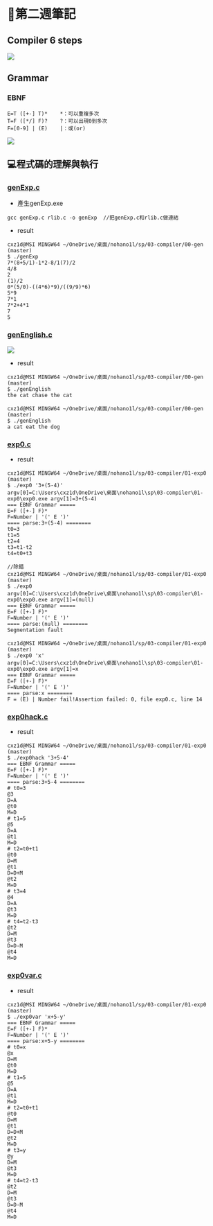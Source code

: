 # 📖第二週筆記
## Compiler 6 steps

![](https://nohano1l.github.io/sp109b/note/week2/picture/未命名.png)

## Grammar
### EBNF

```
E=T ([+-] T)*    *：可以重複多次
T=F ([*/] F)?    ?：可以出現0到多次
F=[0-9] | (E)    |：或(or)
```

![](./img/expBnfTree.png)

## 💻程式碼的理解與執行
### [genExp.c](https://github.com/nohano1l/sp109b/blob/main/note/week2/00-gen/genExp.c)

* 產生genExp.exe
```
gcc genExp.c rlib.c -o genExp  //把genExp.c和rlib.c做連結
```

* result
```
cxz1d@MSI MINGW64 ~/OneDrive/桌面/nohano1l/sp/03-compiler/00-gen (master)
$ ./genExp
7*(8+5/1)-1*2-8/1(7)/2
4/8
2
(1)/2
0*(5/0)-((4*6)*9)/((9/9)*6)
5*9
7*1
7*2+4*1
7
5
```

### [genEnglish.c](https://github.com/nohano1l/sp109b/blob/main/note/week2/00-gen/genEnglish.c)

![](https://nohano1l.github.io/sp109b/note/week2/picture/1.png)

* result
```
cxz1d@MSI MINGW64 ~/OneDrive/桌面/nohano1l/sp/03-compiler/00-gen (master)
$ ./genEnglish
the cat chase the cat

cxz1d@MSI MINGW64 ~/OneDrive/桌面/nohano1l/sp/03-compiler/00-gen (master)
$ ./genEnglish
a cat eat the dog
```

### [exp0.c](https://github.com/nohano1l/sp109b/blob/main/note/week2/01-exp0/exp0.c)

* result
```
cxz1d@MSI MINGW64 ~/OneDrive/桌面/nohano1l/sp/03-compiler/01-exp0 (master)
$ ./exp0 '3+(5-4)'
argv[0]=C:\Users\cxz1d\OneDrive\桌面\nohano1l\sp\03-compiler\01-exp0\exp0.exe argv[1]=3+(5-4)
=== EBNF Grammar =====
E=F ([+-] F)*
F=Number | '(' E ')'
==== parse:3+(5-4) ========
t0=3
t1=5
t2=4
t3=t1-t2
t4=t0+t3

//除錯
cxz1d@MSI MINGW64 ~/OneDrive/桌面/nohano1l/sp/03-compiler/01-exp0 (master)
$ ./exp0
argv[0]=C:\Users\cxz1d\OneDrive\桌面\nohano1l\sp\03-compiler\01-exp0\exp0.exe argv[1]=(null)
=== EBNF Grammar =====
E=F ([+-] F)*
F=Number | '(' E ')'
==== parse:(null) ========
Segmentation fault

cxz1d@MSI MINGW64 ~/OneDrive/桌面/nohano1l/sp/03-compiler/01-exp0 (master)
$ ./exp0 'x'
argv[0]=C:\Users\cxz1d\OneDrive\桌面\nohano1l\sp\03-compiler\01-exp0\exp0.exe argv[1]=x
=== EBNF Grammar =====
E=F ([+-] F)*
F=Number | '(' E ')'
==== parse:x ========
F = (E) | Number fail!Assertion failed: 0, file exp0.c, line 14
```
### [exp0hack.c](https://github.com/nohano1l/sp109b/blob/main/note/week2/01-exp0/exp0hack.c)

* result
```
cxz1d@MSI MINGW64 ~/OneDrive/桌面/nohano1l/sp/03-compiler/01-exp0 (master)
$ ./exp0hack '3+5-4'
=== EBNF Grammar =====
E=F ([+-] F)*
F=Number | '(' E ')'
==== parse:3+5-4 ========
# t0=3
@3
D=A
@t0
M=D
# t1=5
@5
D=A
@t1
M=D
# t2=t0+t1
@t0
D=M
@t1
D=D+M
@t2
M=D
# t3=4
@4
D=A
@t3
M=D
# t4=t2-t3
@t2
D=M
@t3
D=D-M
@t4
M=D
```

### [exp0var.c](https://github.com/nohano1l/sp109b/blob/main/note/week2/01-exp0/exp0var.c)

* result
```
cxz1d@MSI MINGW64 ~/OneDrive/桌面/nohano1l/sp/03-compiler/01-exp0 (master)
$ ./exp0var 'x+5-y'
=== EBNF Grammar =====
E=F ([+-] F)*
F=Number | '(' E ')'
==== parse:x+5-y ========
# t0=x
@x
D=M
@t0
M=D
# t1=5
@5
D=A
@t1
M=D
# t2=t0+t1
@t0
D=M
@t1
D=D+M
@t2
M=D
# t3=y
@y
D=M
@t3
M=D
# t4=t2-t3
@t2
D=M
@t3
D=D-M
@t4
M=D
```